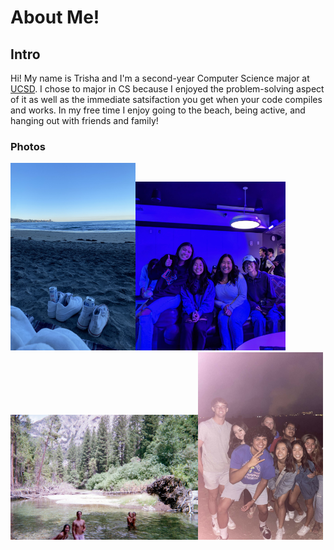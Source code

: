 # About Me!
## Intro
Hi! My name is Trisha and I'm a second-year Computer Science major at [UCSD](https://ucsd.edu/). I chose to major in CS because I enjoyed the problem-solving aspect of it as well as the immediate satsifaction you get when your code compiles and works. In my free time I enjoy going to the beach, being active, and hanging out with friends and family!
### Photos
<img src="https://github.com/trishatong/cse-110/blob/73f7cf4d02032ed42941ed7e9147c256c48b0def/IMG-4176%20(1).jpg" width="200" height="300"><img src="https://github.com/trishatong/cse-110/blob/73f7cf4d02032ed42941ed7e9147c256c48b0def/IMG-2612.jpg" width="240" height="270"><img src="https://github.com/trishatong/cse-110/blob/73f7cf4d02032ed42941ed7e9147c256c48b0def/IMG-3406.JPG" width="300" height="200"><img src="https://github.com/trishatong/cse-110/blob/73f7cf4d02032ed42941ed7e9147c256c48b0def/IMG-8271.jpg" width="200" height="300">
